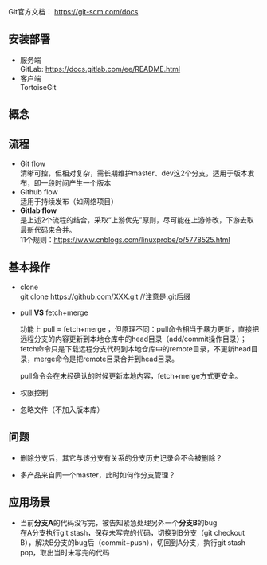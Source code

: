 Git官方文档： https://git-scm.com/docs

## 安装部署
* 服务端  
GitLab: https://docs.gitlab.com/ee/README.html
* 客户端  
TortoiseGit

## 概念

## 流程
* Git flow  
清晰可控，但相对复杂，需长期维护master、dev这2个分支，适用于版本发布，即一段时间产生一个版本
* Github flow  
适用于持续发布（如网络项目）
* **Gitlab flow**  
是上述2个流程的结合，采取“上游优先”原则，尽可能在上游修改，下游去取最新代码来合并。  
11个规则：https://www.cnblogs.com/linuxprobe/p/5778525.html

## 基本操作
* clone  
git clone https://github.com/XXX.git   //注意是.git后缀

* pull **VS** fetch+merge    
  
  功能上 pull = fetch+merge ，但原理不同：pull命令相当于暴力更新，直接把远程分支的内容更新到本地仓库中的head目录（add/commit操作目录）；fetch命令只是下载远程分支代码到本地仓库中的remote目录，不更新head目录，merge命令是把remote目录合并到head目录。  
  
  pull命令会在未经确认的时候更新本地内容，fetch+merge方式更安全。

* 权限控制  

* 忽略文件（不加入版本库）

## 问题  
* 删除分支后，其它与该分支有关系的分支历史记录会不会被删除？  

* 多产品来自同一个master，此时如何作分支管理？

## 应用场景
* 当前**分支A**的代码没写完，被告知紧急处理另外一个**分支B**的bug  
在A分支执行git stash，保存未写完的代码，切换到B分支（git checkout B），解决B分支的bug后（commit+push），切回到A分支，执行git stash pop，取出当时未写完的代码
